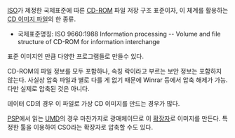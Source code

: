[ISO](ISO.md)가 제정한 국제표준에 따른 [CD-ROM](CD#s-1.md) 파일 저장 구조 표준이자, 이 체계를
활용하는 [CD 이미지 파일](CD%20%EC%9D%B4%EB%AF%B8%EC%A7%80%20%ED%8C%8C%EC%9D%BC.md)의
한 종류.

  * 국제표준명칭: ISO 9660:1988 Information processing -- Volume and file structure of CD-ROM for information interchange  

표준 이미지인 만큼 다양한 프로그램들로 만들수 있다.

CD-ROM의 파일 정보를 모두 포함하나, 속칭 락이라고 부르는 보안 정보는 포함하지 않는다. 사실상 압축 파일과 별로 다를 게 없기 때문에
Winrar 등에서 압축 해제가 가능. 다만 실제로 압축된 것은 아니다.

데이터 CD의 경우 이 파일로 가상 CD 이미지를 만드는 경우가 많다.

[PSP](PSP.md)에서 읽는 [UMD](UMD.md)의 경우 마찬가지로 광매체이므로 이
[확장자](%ED%99%95%EC%9E%A5%EC%9E%90.md)로 이미지를 만든다. 특정한 툴을 이용하여 CSO라는 확장자로 압축할
수도 있다.

